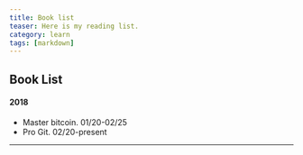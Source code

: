 ```yaml
---
title: Book list
teaser: Here is my reading list.
category: learn
tags: [markdown]
---
```


## Book List
#### 2018
* Master bitcoin. 01/20-02/25
* Pro Git. 02/20-present



---